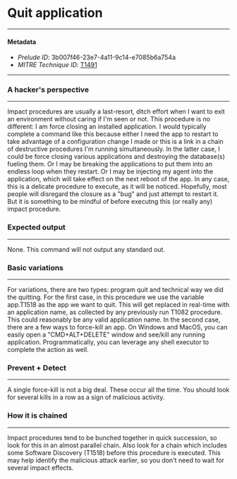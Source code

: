 
# Quit application

---

#### Metadata

- *Prelude ID*: 3b007f46-23e7-4a11-9c14-e7085b6a754a
- *MITRE Technique ID*: [T1491](https://attack.mitre.org/techniques/T1491/)

---

### A hacker's perspective

---

Impact procedures are usually a last-resort, ditch effort when I want to exit an environment without caring if I'm seen or not. This procedure is no different: I am force closing an installed application. I would typically complete a command like this because either I need the app to restart to take advantage of a configuration change I made or this is a link in a chain of destructive procedures I'm running simultaneously. In the latter case, I could be force closing various applications and destroying the database(s) fueling them. Or I may be breaking the applications to put them into an endless loop when they restart. Or I may be injecting my agent into the application, which will take effect on the next reboot of the app. In any case, this is a delicate procedure to execute, as it will be noticed. Hopefully, most people will disregard the closure as a "bug" and just attempt to restart it. But it is something to be mindful of before executng this (or really any) impact procedure. 

### Expected output

---

None. This command will not output any standard out. 

### Basic variations

---

For variations, there are two types: program quit and technical way we did the quitting. For the first case, in this procedure we use the variable app.T1518 as the app we want to quit. This will get replaced in real-time with an application name, as collected by any previously run T1082 procedure. This could reasonably be any valid application name. In the second case, there are a few ways to force-kill an app. On Windows and MacOS, you can easily open a "CMD+ALT+DELETE" window and see/kill any running application. Programmatically, you can leverage any shell executor to complete the action as well. 

### Prevent + Detect

---

A single force-kill is not a big deal. These occur all the time. You should look for several kills in a row as a sign of malicious activity. 

### How it is chained

---

Impact procedures tend to be bunched together in quick succession, so look for this in an almost parallel chain. Also look for a chain which includes some Software Discovery (T1518) before this procedure is executed. This may help identify the malicious attack earlier, so you don't need to wait for several impact effects. 
